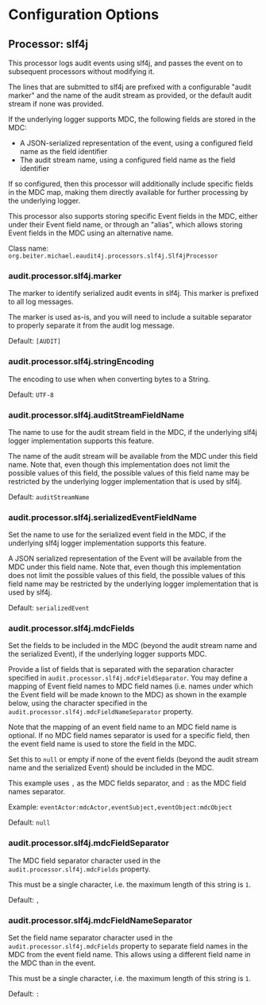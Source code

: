 # Configuration Options

## Processor: slf4j

This processor logs audit events using slf4j, and passes the event on to
subsequent processors without modifying it.

The lines that are submitted to slf4j are prefixed with a configurable
"audit marker" and the name of the audit stream as provided, or the default
audit stream if none was provided.

If the underlying logger supports MDC, the following fields are stored in the
MDC:
  * A JSON-serialized representation of the event, using a configured field name
    as the field identifier
  * The audit stream name, using a configured field name as the field identifier

If so configured, then this processor will additionally include specific fields
in the MDC map, making them directly available for further processing by the
underlying logger.

This processor also supports storing specific Event fields in the MDC, either
under their Event field name, or through an "alias", which allows storing Event
fields in the MDC using an alternative name.

Class name: `org.beiter.michael.eaudit4j.processors.slf4j.Slf4jProcessor`

### audit.processor.slf4j.marker

The marker to identify serialized audit events in slf4j. This marker is prefixed
to all log messages.

The marker is used as-is, and you will need to include a suitable separator to
properly separate it from the audit log message.

Default: `[AUDIT] `

### audit.processor.slf4j.stringEncoding

The encoding to use when when converting bytes to a String.

Default: `UTF-8`

### audit.processor.slf4j.auditStreamFieldName

The name to use for the audit stream field in the MDC, if the underlying slf4j
logger implementation supports this feature.

The name of the audit stream will be available from the MDC under this field
name. Note that, even though this implementation does not limit the possible
values of this field, the possible values of this field name may be restricted
by the underlying logger implementation that is used by slf4j.

Default: `auditStreamName`

### audit.processor.slf4j.serializedEventFieldName

Set the name to use for the serialized event field in the MDC, if the
underlying slf4j logger implementation supports this feature.

A JSON serialized representation of the Event will be available from the MDC
under this field name. Note that, even though this implementation does not
limit the possible values of this field, the possible values of this field
name may be restricted by the underlying logger implementation that is used by
slf4j.

Default: `serializedEvent`

### audit.processor.slf4j.mdcFields

Set the fields to be included in the MDC (beyond the audit stream name and the
serialized Event), if the underlying logger supports MDC.

Provide a list of fields that is separated with the separation character
specified in `audit.processor.slf4j.mdcFieldSeparator`. You may define a
mapping of Event field names to MDC field names (i.e. names under which the
Event field will be made known to the MDC) as shown in the example below, using
the character specified in the `audit.processor.slf4j.mdcFieldNameSeparator`
property.

Note that the mapping of an event field name to an MDC field name is optional.
If no MDC field names separator is used for a specific field, then the event
field name is used to store the field in the MDC.

Set this to `null` or empty if none of the event fields (beyond the audit
stream name and the serialized Event) should be included in the MDC.

This example uses `,` as the MDC fields separator, and `:` as the MDC field
names separator.

Example: `eventActor:mdcActor,eventSubject,eventObject:mdcObject`

Default: `null`

### audit.processor.slf4j.mdcFieldSeparator

The MDC field separator character used in the `audit.processor.slf4j.mdcFields`
property.

This must be a single character, i.e. the maximum length of this string is `1`.

Default: `,`

### audit.processor.slf4j.mdcFieldNameSeparator

Set the field name separator character used in the
`audit.processor.slf4j.mdcFields` property to separate field names in the MDC
from the event field name. This allows using a different field name in the MDC
than in the event.

This must be a single character, i.e. the maximum length of this string is `1`.

Default: `:`
